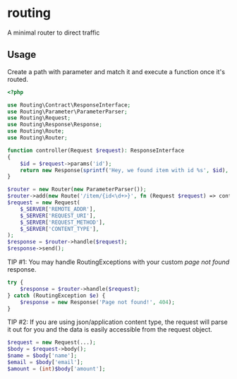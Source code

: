 # routing

A minimal router to direct traffic

## Usage

Create a path with parameter and match it and execute a function once it's routed.

```php
<?php

use Routing\Contract\ResponseInterface;
use Routing\Parameter\ParameterParser;
use Routing\Request;
use Routing\Response\Response;
use Routing\Route;
use Routing\Router;

function controller(Request $request): ResponseInterface
{
    $id = $request->params('id');
    return new Response(sprintf('Hey, we found item with id %s', $id), 200);
}

$router = new Router(new ParameterParser());
$router->add(new Route('/item/{id<\d+>}', fn (Request $request) => controller($request)));
$request = new Request(
    $_SERVER['REMOTE_ADDR'],
    $_SERVER['REQUEST_URI'],
    $_SERVER['REQUEST_METHOD'],
    $_SERVER['CONTENT_TYPE'],
);
$response = $router->handle($request);
$response->send();
```

TIP #1: You may handle RoutingExceptions with your custom _page not found_ response.

```php
try {
    $response = $router->handle($request);
} catch (RoutingException $e) {
    $response = new Response('Page not found!', 404);
}
```
TIP #2: If you are using json/application content type, the request will parse it out for you and the data is easily accessible from the request object.

```php
$request = new Request(...);
$body = $request->body();
$name = $body['name'];
$email = $body['email'];
$amount = (int)$body['amount'];
```